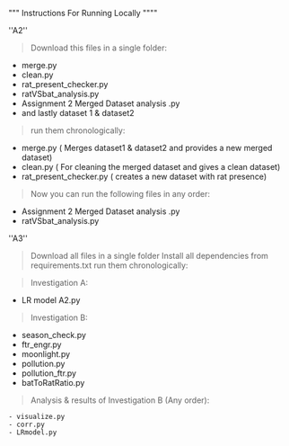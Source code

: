 """ Instructions For Running Locally """"

''A2''
> Download this files in a single folder:
  - merge.py
  - clean.py
  - rat_present_checker.py
  - ratVSbat_analysis.py
  - Assignment 2 Merged Dataset analysis .py
  - and lastly dataset 1 & dataset2
    
> run them chronologically:

  - merge.py ( Merges dataset1 & dataset2 and provides a new merged dataset)
  - clean.py ( For cleaning the merged dataset and gives a clean dataset)
  - rat_present_checker.py ( creates a new dataset with rat presence)
    
> Now you can run the following files in any order:
  - Assignment 2 Merged Dataset analysis .py
  - ratVSbat_analysis.py

''A3''
> Download all files in a single folder
> Install all dependencies from requirements.txt
> run them chronologically:

> Investigation A:
>
   - LR model A2.py

> Investigation B:
> 
   - season_check.py
   - ftr_engr.py
   - moonlight.py
   - pollution.py
   - pollution_ftr.py
   - batToRatRatio.py

> Analysis & results of Investigation B (Any order):
> 
    - visualize.py
    - corr.py
    - LRmodel.py
    

